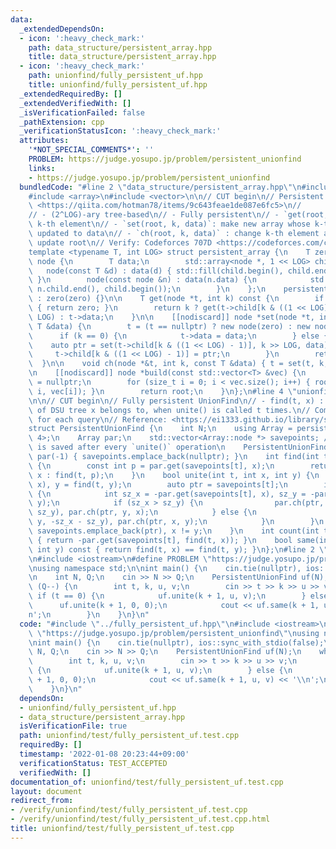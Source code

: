 ```yaml
---
data:
  _extendedDependsOn:
  - icon: ':heavy_check_mark:'
    path: data_structure/persistent_array.hpp
    title: data_structure/persistent_array.hpp
  - icon: ':heavy_check_mark:'
    path: unionfind/fully_persistent_uf.hpp
    title: unionfind/fully_persistent_uf.hpp
  _extendedRequiredBy: []
  _extendedVerifiedWith: []
  _isVerificationFailed: false
  _pathExtension: cpp
  _verificationStatusIcon: ':heavy_check_mark:'
  attributes:
    '*NOT_SPECIAL_COMMENTS*': ''
    PROBLEM: https://judge.yosupo.jp/problem/persistent_unionfind
    links:
    - https://judge.yosupo.jp/problem/persistent_unionfind
  bundledCode: "#line 2 \"data_structure/persistent_array.hpp\"\n#include <algorithm>\n\
    #include <array>\n#include <vector>\n\n// CUT begin\n// Persistent Array\n// Reference:\
    \ <https://qiita.com/hotman78/items/9c643feae1de087e6fc5>\n//            <https://ei1333.github.io/luzhiled/snippets/structure/persistent-array.html>\n\
    // - (2^LOG)-ary tree-based\n// - Fully persistent\n// - `get(root, k)`:  get\
    \ k-th element\n// - `set(root, k, data)`: make new array whose k-th element is\
    \ updated to data\n// - `ch(root, k, data)` : change k-th element and implicitly\
    \ update root\n// Verify: Codeforces 707D <https://codeforces.com/contest/707/problem/D>\n\
    template <typename T, int LOG> struct persistent_array {\n    T zero;\n    struct\
    \ node {\n        T data;\n        std::array<node *, 1 << LOG> child;\n     \
    \   node(const T &d) : data(d) { std::fill(child.begin(), child.end(), nullptr);\
    \ }\n        node(const node &n) : data(n.data) {\n            std::copy(n.child.begin(),\
    \ n.child.end(), child.begin());\n        }\n    };\n    persistent_array(T zero)\
    \ : zero(zero) {}\n\n    T get(node *t, int k) const {\n        if (t == nullptr)\
    \ { return zero; }\n        return k ? get(t->child[k & ((1 << LOG) - 1)], k >>\
    \ LOG) : t->data;\n    }\n\n    [[nodiscard]] node *set(node *t, int k, const\
    \ T &data) {\n        t = (t == nullptr) ? new node(zero) : new node(*t);\n  \
    \      if (k == 0) {\n            t->data = data;\n        } else {\n        \
    \    auto ptr = set(t->child[k & ((1 << LOG) - 1)], k >> LOG, data);\n       \
    \     t->child[k & ((1 << LOG) - 1)] = ptr;\n        }\n        return t;\n  \
    \  }\n\n    void ch(node *&t, int k, const T &data) { t = set(t, k, data); }\n\
    \n    [[nodiscard]] node *build(const std::vector<T> &vec) {\n        node *root\
    \ = nullptr;\n        for (size_t i = 0; i < vec.size(); i++) { root = set(root,\
    \ i, vec[i]); }\n        return root;\n    }\n};\n#line 4 \"unionfind/fully_persistent_uf.hpp\"\
    \n\n// CUT begin\n// Fully persistent UnionFind\n// - find(t, x) : find the root\
    \ of DSU tree x belongs to, when unite() is called t times.\n// Complexity: O(logN)\
    \ for each query\n// Reference: <https://ei1333.github.io/library/structure/union-find/persistent-union-find.cpp>\n\
    struct PersistentUnionFind {\n    int N;\n    using Array = persistent_array<int,\
    \ 4>;\n    Array par;\n    std::vector<Array::node *> savepoints; // Tree structure\
    \ is saved after every `unite()` operation\n    PersistentUnionFind(int N) : N(N),\
    \ par(-1) { savepoints.emplace_back(nullptr); }\n    int find(int t, int x) const\
    \ {\n        const int p = par.get(savepoints[t], x);\n        return p < 0 ?\
    \ x : find(t, p);\n    }\n    bool unite(int t, int x, int y) {\n        x = find(t,\
    \ x), y = find(t, y);\n        auto ptr = savepoints[t];\n        if (x != y)\
    \ {\n            int sz_x = -par.get(savepoints[t], x), sz_y = -par.get(savepoints[t],\
    \ y);\n            if (sz_x > sz_y) {\n                par.ch(ptr, x, -sz_x -\
    \ sz_y), par.ch(ptr, y, x);\n            } else {\n                par.ch(ptr,\
    \ y, -sz_x - sz_y), par.ch(ptr, x, y);\n            }\n        }\n        return\
    \ savepoints.emplace_back(ptr), x != y;\n    }\n    int count(int t, int x) const\
    \ { return -par.get(savepoints[t], find(t, x)); }\n    bool same(int t, int x,\
    \ int y) const { return find(t, x) == find(t, y); }\n};\n#line 2 \"unionfind/test/fully_persistent_uf.test.cpp\"\
    \n#include <iostream>\n#define PROBLEM \"https://judge.yosupo.jp/problem/persistent_unionfind\"\
    \nusing namespace std;\n\nint main() {\n    cin.tie(nullptr), ios::sync_with_stdio(false);\n\
    \n    int N, Q;\n    cin >> N >> Q;\n    PersistentUnionFind uf(N);\n    while\
    \ (Q--) {\n        int t, k, u, v;\n        cin >> t >> k >> u >> v;\n       \
    \ if (t == 0) {\n            uf.unite(k + 1, u, v);\n        } else {\n      \
    \      uf.unite(k + 1, 0, 0);\n            cout << uf.same(k + 1, u, v) << '\\\
    n';\n        }\n    }\n}\n"
  code: "#include \"../fully_persistent_uf.hpp\"\n#include <iostream>\n#define PROBLEM\
    \ \"https://judge.yosupo.jp/problem/persistent_unionfind\"\nusing namespace std;\n\
    \nint main() {\n    cin.tie(nullptr), ios::sync_with_stdio(false);\n\n    int\
    \ N, Q;\n    cin >> N >> Q;\n    PersistentUnionFind uf(N);\n    while (Q--) {\n\
    \        int t, k, u, v;\n        cin >> t >> k >> u >> v;\n        if (t == 0)\
    \ {\n            uf.unite(k + 1, u, v);\n        } else {\n            uf.unite(k\
    \ + 1, 0, 0);\n            cout << uf.same(k + 1, u, v) << '\\n';\n        }\n\
    \    }\n}\n"
  dependsOn:
  - unionfind/fully_persistent_uf.hpp
  - data_structure/persistent_array.hpp
  isVerificationFile: true
  path: unionfind/test/fully_persistent_uf.test.cpp
  requiredBy: []
  timestamp: '2022-01-08 20:23:44+09:00'
  verificationStatus: TEST_ACCEPTED
  verifiedWith: []
documentation_of: unionfind/test/fully_persistent_uf.test.cpp
layout: document
redirect_from:
- /verify/unionfind/test/fully_persistent_uf.test.cpp
- /verify/unionfind/test/fully_persistent_uf.test.cpp.html
title: unionfind/test/fully_persistent_uf.test.cpp
---
```

